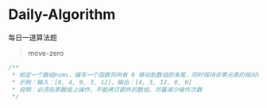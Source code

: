 # Daily-Algorithm
每日一道算法题

> move-zero

```js
/**
 * 给定一个数组nums，编写一个函数将所有 0 移动到数组的末尾，同时保持非零元素的相对顺序。
 * 示例：输入：[0, 4, 0, 3, 12]，输出：[4, 3, 12, 0, 0]
 * 说明：必须在原数组上操作，不能拷贝额外的数组，尽量减少操作次数
 */
```

